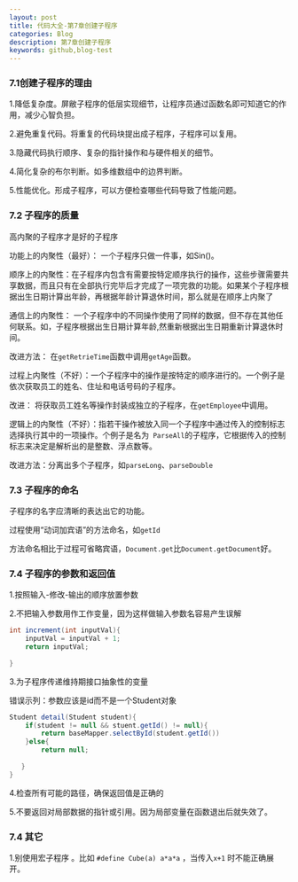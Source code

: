 ```yaml
---
layout: post
title: 代码大全-第7章创建子程序
categories: Blog
description: 第7章创建子程序
keywords: github,blog-test
---
```


### 7.1创建子程序的理由

1.降低复杂度。屏敝子程序的低层实现细节，让程序员通过函数名即可知道它的作用，减少心智负担。

2.避免重复代码。将重复的代码块提出成子程序，子程序可以复用。

3.隐藏代码执行顺序、复杂的指针操作和与硬件相关的细节。

4.简化复杂的布尔判断。如多维数组中的边界判断。

5.性能优化。形成子程序，可以方便检查哪些代码导致了性能问题。

### 7.2 子程序的质量

高内聚的子程序才是好的子程序

功能上的内聚性（最好）： 一个子程序只做一件事，如Sin()。

顺序上的内聚性：在子程序内包含有需要按特定顺序执行的操作，这些步骤需要共享数据，而且只有在全部执行完毕后才完成了一项完救的功能。如果某个子程序根据出生日期计算出年龄，再根据年龄计算退休时间，那么就是在顺序上内聚了

通信上的内聚性： 一个子程序中的不同操作使用了同样的数据，但不存在其他任何联系。如，子程序根据出生日期计算年龄,然重新根据出生日期重新计算退休时间。

改进方法： 在`getRetrieTime`函数中调用`getAge`函数。

过程上内聚性（不好）：一个子程序中的操作是按特定的顺序进行的。一个例子是依次获取员工的姓名、住址和电话号码的子程序。

改进： 将获取员工姓名等操作封装成独立的子程序，在`getEmployee`中调用。

逻辑上的内聚性（不好）：指若干操作被放入同一个子程序中通过传入的控制标志选择执行其中的一项操作。个例子是名为` ParseAll`的子程序，它根据传入的控制标志来决定是解析出的是整数、浮点数等。

改进方法：分离出多个子程序，如`parseLong`、`parseDouble`

### 7.3 子程序的命名

子程序的名字应清晰的表达出它的功能。

过程使用“动词加宾语”的方法命名，如`getId`

方法命名相比于过程可省略宾语，`Document.get`比`Document.getDocument`好。

### 7.4 子程序的参数和返回值

1.按照输入-修改-输出的顺序放置参数

2.不把输入参数用作工作变量，因为这样做输入参数名容易产生误解

```java
int increment(int inputVal){
    inputVal = inputVal + 1;
    return inputVal;
    
}
```

3.为子程序传递维持期接口抽象性的变量

错误示列：参数应该是id而不是一个Student对象

```java
Student detail(Student student){
    if(student != null && stuent.getId() != null){
        return baseMapper.selectById(student.getId())
    }else{
        return null;
  
   }
}
```

4.检查所有可能的路径，确保返回值是正确的

5.不要返回对局部数据的指针或引用。因为局部变量在函数退出后就失效了。

### 7.4 其它

1.别使用宏子程序 。比如 `#define Cube(a) a*a*a` ，当传入`x+1` 时不能正确展开。